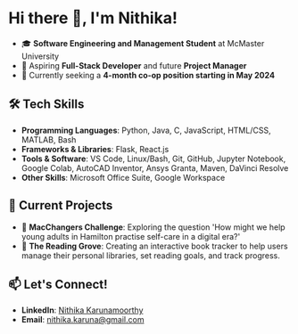 # Hi there 👋, I'm Nithika!

- 🎓 **Software Engineering and Management Student** at McMaster University 
- 🌱 Aspiring **Full-Stack Developer** and future **Project Manager** 
- 💼 Currently seeking a **4-month co-op position starting in May 2024**

## 🛠️ Tech Skills
- **Programming Languages**: Python, Java, C, JavaScript, HTML/CSS, MATLAB, Bash  
- **Frameworks & Libraries**: Flask, React.js 
- **Tools & Software**: VS Code, Linux/Bash, Git, GitHub, Jupyter Notebook, Google Colab, AutoCAD Inventor, Ansys Granta, Maven, DaVinci Resolve  
- **Other Skills**: Microsoft Office Suite, Google Workspace

## 🌟 Current Projects
- 🧠 **MacChangers Challenge**: Exploring the question 'How might we help young adults in Hamilton practise self-care in a digital era?'
- 🌱 **The Reading Grove**: Creating an interactive book tracker to help users manage their personal libraries, set reading goals, and track progress. 

## 📫 Let's Connect!
- **LinkedIn**: [Nithika Karunamoorthy](https://www.linkedin.com/in/nithika-karunamoorthy)  
- **Email**: nithika.karuna@gmail.com 


<!--
**nkaruna09/nkaruna09** is a ✨ _special_ ✨ repository because its `README.md` (this file) appears on your GitHub profile.

Here are some ideas to get you started:

- 🔭 I’m currently working on ...
- 🌱 I’m currently learning ...
- 👯 I’m looking to collaborate on ...
- 🤔 I’m looking for help with ...
- 💬 Ask me about ...
- 📫 How to reach me: ...
- 😄 Pronouns: ...
- ⚡ Fun fact: ...
-->
